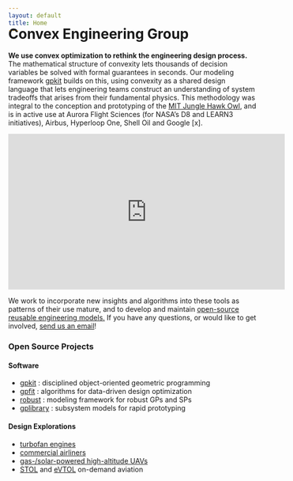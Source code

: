 ```yaml
---
layout: default
title: Home
---
```


<h1 id="convex-engineering-group" style="margin-top: -2rem;">Convex Engineering Group</h1>

**We use convex optimization to rethink the engineering design process.** The mathematical structure of convexity lets thousands of decision variables be solved with formal guarantees in seconds. Our modeling framework [gpkit] builds on this, using convexity as a shared design language that lets engineering teams construct an understanding of system tradeoffs that arises from their fundamental physics. This methodology was integral to the conception and prototyping of the [MIT Jungle Hawk Owl](http://news.mit.edu/2017/drones-stay-aloft-five-days-0607), and is in active use at Aurora Flight Sciences (for NASA’s D8 and LEARN3 initiatives), Airbus, Hyperloop One, Shell Oil and Google \[x\].
<br>
<iframe width="560" height="315" src="https://www.youtube.com/embed/HMu3x5WxpeM" frameborder="0" allowfullscreen></iframe>

We work to incorporate new insights and algorithms into these tools as patterns of their use mature, and to develop and maintain [open-source reusable engineering models.][gplibrary]
If you have any questions, or would like to get involved, [send us an email](mailto:gpkit@mit.edu)!

### Open Source Projects
<!-- TODO: autogenerate the below from projects page data -->
#### Software
  - [gpkit] : disciplined object-oriented geometric programming
  - [gpfit] : algorithms for data-driven design optimization 
  - [robust] : modeling framework for robust GPs and SPs
  - [gplibrary] : subsystem models for rapid prototyping

#### Design Explorations
  - [turbofan engines][turbofan]
  - [commercial airliners][SPaircraft]
  - [gas-/solar-powered high-altitude UAVs][gassolar]
  - [STOL] and [eVTOL] on-demand aviation

[gpkit]: https://gpkit.readthedocs.io/en/latest/
[gplibrary]: https://github.com/convexengineering/gplibrary
[gpfit]: https://github.com/convexengineering/gpfit
[robust]: https://github.com/convexengineering/robust
[turbofan]: https://github.com/convexengineering/turbofan
[SPaircraft]: https://github.com/convexengineering/SPaircraft
[gassolar]: https://github.com/convexengineering/gassolar
[STOL]: https://github.com/convexengineering/STOL
[eVTOL]: https://github.com/convexengineering/eVTOL
